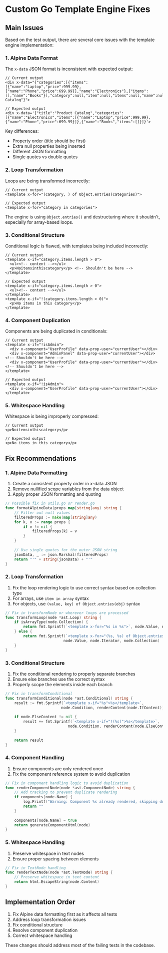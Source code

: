 # Custom Go Template Engine Fixes

## Main Issues

Based on the test output, there are several core issues with the template engine implementation:

### 1. Alpine Data Format

The `x-data` JSON format is inconsistent with expected output:

```
// Current output
<div x-data="{"categories":[{"items":[{"name":"Laptop","price":999.99},{"name":"Phone","price":699.99}],"name":"Electronics"},{"items":[],"name":"Books"}],"category":null,"item":null,"items":null,"name":null,"price":null,"title":"Product Catalog"}">

// Expected output
<div x-data='{"title":"Product Catalog","categories":[{"name":"Electronics","items":[{"name":"Laptop","price":999.99},{"name":"Phone","price":699.99}]},{"name":"Books","items":[]}]}'>
```

Key differences:
- Property order (title should be first)
- Extra null properties being inserted
- Different JSON formatting
- Single quotes vs double quotes

### 2. Loop Transformation

Loops are being transformed incorrectly:

```
// Current output
<template x-for="(category, ) of Object.entries(categories)">

// Expected output
<template x-for="category in categories">
```

The engine is using `Object.entries()` and destructuring where it shouldn't, especially for array-based loops.

### 3. Conditional Structure

Conditional logic is flawed, with templates being included incorrectly:

```
// Current output
<template x-if="category.items.length > 0">
  <ul><!-- content --></ul>
  <p>Noitemsinthiscategory</p> <!-- Shouldn't be here -->
</template>

// Expected output
<template x-if="category.items.length > 0">
  <ul><!-- content --></ul>
</template>
<template x-if="!(category.items.length > 0)">
  <p>No items in this category</p>
</template>
```

### 4. Component Duplication

Components are being duplicated in conditionals:

```
// Current output
<template x-if="!isAdmin">
  <div x-component="UserProfile" data-prop-user="currentUser"></div>
  <div x-component="AdminPanel" data-prop-user="currentUser"></div> <!-- Shouldn't be here -->
  <div x-component="UserProfile" data-prop-user="currentUser"></div> <!-- Shouldn't be here -->
</template>

// Expected output
<template x-if="!isAdmin">
  <div x-component="UserProfile" data-prop-user="currentUser"></div>
</template>
```

### 5. Whitespace Handling

Whitespace is being improperly compressed:

```
// Current output
<p>Noitemsinthiscategory</p>

// Expected output
<p>No items in this category</p>
```

## Fix Recommendations

### 1. Alpine Data Formatting

1. Create a consistent property order in x-data JSON
2. Remove nullified scope variables from the data object
3. Apply proper JSON formatting and quoting

```go
// Possible fix in utils.go or render.go
func formatAlpineData(props map[string]any) string {
    // Filter out null values
    filteredProps := make(map[string]any)
    for k, v := range props {
        if v != nil {
            filteredProps[k] = v
        }
    }
    
    // Use single quotes for the outer JSON string
    jsonData, _ := json.Marshal(filteredProps)
    return "'" + string(jsonData) + "'"
}
```

### 2. Loop Transformation

1. Fix the loop rendering logic to use correct syntax based on collection type
2. For arrays, use `item in array` syntax
3. For objects, use `(value, key) of Object.entries(obj)` syntax

```go
// Fix in transformNode or wherever loops are processed
func transformLoop(node *ast.Loop) string {
    if isArrayType(node.Collection) {
        return fmt.Sprintf(`<template x-for="%s in %s">`, node.Value, node.Collection)
    } else {
        return fmt.Sprintf(`<template x-for="(%s, %s) of Object.entries(%s)">`, 
                          node.Value, node.Iterator, node.Collection)
    }
}
```

### 3. Conditional Structure

1. Fix the conditional rendering to properly separate branches
2. Ensure else branches use the correct syntax
3. Properly scope the elements inside each branch

```go
// Fix in transformConditional
func transformConditional(node *ast.Conditional) string {
    result := fmt.Sprintf(`<template x-if="%s">%s</template>`, 
                         node.Condition, renderContent(node.IfContent))
    
    if node.ElseContent != nil {
        result += fmt.Sprintf(`<template x-if="!(%s)">%s</template>`, 
                            node.Condition, renderContent(node.ElseContent))
    }
    
    return result
}
```

### 4. Component Handling

1. Ensure components are only rendered once
2. Fix the component reference system to avoid duplication

```go
// Fix in component handling logic to avoid duplication
func renderComponentNode(node *ast.ComponentNode) string {
    // Add tracking to prevent duplicate rendering
    if components[node.Name] {
        log.Printf("Warning: Component %s already rendered, skipping duplicate", node.Name)
        return ""
    }
    
    components[node.Name] = true
    return generateComponentHtml(node)
}
```

### 5. Whitespace Handling

1. Preserve whitespace in text nodes
2. Ensure proper spacing between elements

```go
// Fix in TextNode handling
func renderTextNode(node *ast.TextNode) string {
    // Preserve whitespace in text content
    return html.EscapeString(node.Content)
}
```

## Implementation Order

1. Fix Alpine data formatting first as it affects all tests
2. Address loop transformation issues
3. Fix conditional structure
4. Resolve component duplication
5. Correct whitespace handling

These changes should address most of the failing tests in the codebase.
